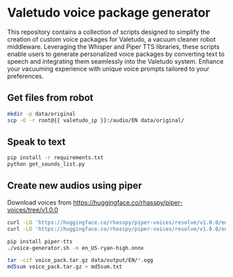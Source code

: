 # Valetudo voice package generator

This repository contains a collection of scripts designed to simplify the creation of custom voice packages for Valetudo, a vacuum cleaner robot middleware. Leveraging the Whisper and Piper TTS libraries, these scripts enable users to generate personalized voice packages by converting text to speech and integrating them seamlessly into the Valetudo system. Enhance your vacuuming experience with unique voice prompts tailored to your preferences.

## Get files from robot

```bash
mkdir -p data/original
scp -O -r root@{{ valetudo_ip }}:/audio/EN data/original/
```

## Speak to text

```bash
pip install -r requirements.txt
python get_sounds_list.py
```

## Create new audios using piper

Download voices from https://huggingface.co/rhasspy/piper-voices/tree/v1.0.0

```bash
curl -LO 'https://huggingface.co/rhasspy/piper-voices/resolve/v1.0.0/en/en_US/ryan/high/en_US-ryan-high.onnx?download=true'
curl -LO 'https://huggingface.co/rhasspy/piper-voices/resolve/v1.0.0/en/en_US/ryan/high/en_US-ryan-high.onnx.json?download=true'

pip install piper-tts
./voice-generator.sh -m en_US-ryan-high.onnx

tar -czf voice_pack.tar.gz data/output/EN/*.ogg
md5sum voice_pack.tar.gz > md5sum.txt
```
